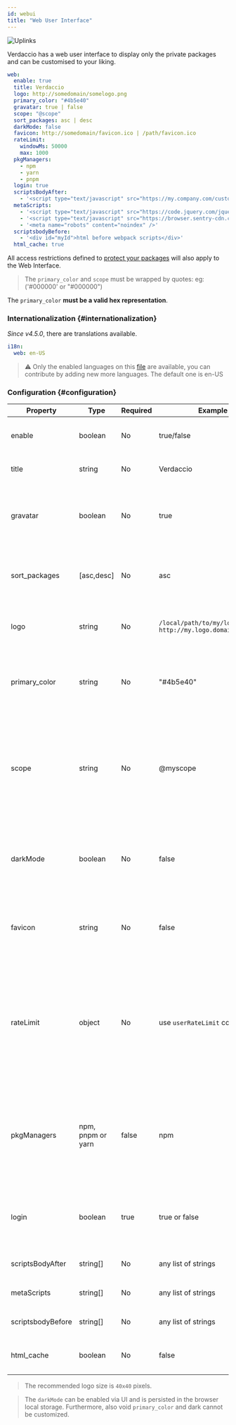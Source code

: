 ```yaml
---
id: webui
title: "Web User Interface"
---
```


![Uplinks](https://user-images.githubusercontent.com/558752/52916111-fa4ba980-32db-11e9-8a64-f4e06eb920b3.png)

Verdaccio has a web user interface to display only the private packages and can be customised to your liking.

```yaml
web:
  enable: true
  title: Verdaccio
  logo: http://somedomain/somelogo.png
  primary_color: "#4b5e40"
  gravatar: true | false
  scope: "@scope"
  sort_packages: asc | desc
  darkMode: false
  favicon: http://somedomain/favicon.ico | /path/favicon.ico
  rateLimit:
    windowMs: 50000
    max: 1000
  pkgManagers:
    - npm
    - yarn
    - pnpm
  login: true
  scriptsBodyAfter:
    - '<script type="text/javascript" src="https://my.company.com/customJS.min.js"></script>'
  metaScripts:
    - '<script type="text/javascript" src="https://code.jquery.com/jquery-3.5.1.slim.min.js"></script>'
    - '<script type="text/javascript" src="https://browser.sentry-cdn.com/5.15.5/bundle.min.js"></script>'
    - '<meta name="robots" content="noindex" />'
  scriptsbodyBefore:
    - '<div id="myId">html before webpack scripts</div>'
  html_cache: true
```

All access restrictions defined to [protect your packages](protect-your-dependencies.md) will also apply to the Web Interface.

> The `primary_color` and `scope` must be wrapped by quotes: eg: ('#000000' or "#000000")

The `primary_color` **must be a valid hex representation**.

### Internationalization {#internationalization}

_Since v4.5.0_, there are translations available.

```yaml
i18n:
  web: en-US
```

> ⚠️ Only the enabled languages on this [file](https://github.com/verdaccio/verdaccio/blob/master/packages/plugins/ui-theme/src/i18n/enabledLanguages.ts) are available, you can contribute by adding new more languages. The default
> one is en-US

### Configuration {#configuration}

| Property      | Type       | Required | Example                                                       | Support    | Description                                                                                                              |
| ------------- | ---------- | -------- | ------------------------------------------------------------- | ---------- | ------------------------------------------------------------------------------------------------------------------------ |
| enable        | boolean    | No       | true/false                                                    | all        | allow to display the web interface                                                                                       |
| title         | string     | No       | Verdaccio                                                     | all        | HTML head title description                                                                                              |
| gravatar      | boolean    | No       | true                                                          | `>v4`      | Gravatars will be generated under the hood if this property is enabled                                                   |
| sort_packages | [asc,desc] | No       | asc                                                           | `>v4`      | By default private packages are sorted by ascending                                                                      |
| logo          | string     | No       | `/local/path/to/my/logo.png` `http://my.logo.domain/logo.png` | all        | a URI where logo is located (header logo)                                                                                |
| primary_color | string     | No       | "#4b5e40"                                                     | `>4`       | The primary color to use throughout the UI (header, etc)                                                                 |
| scope         | string     | No       | @myscope                                                      | `>v3.x`    | If you're using this registry for a specific module scope, specify that scope to set it in the webui instructions header |
| darkMode      | boolean    | No       | false                                                         | `>=v4.6.0` | This mode is an special theme for those want to live in the dark side                                                    |
| favicon       | string     | No       | false                                                         | `>=v5.0.1` | Display a custom favicon, can be local resource or valid url                                                             |
| rateLimit       | object     | No       | use `userRateLimit` configuration  | `>=v5.4.0` | Increase or decrease rate limit, by default is 5k request every 2 minutes, only limit web api endpoints, the CSS, JS, etcc are ingnored |
| pkgManagers       | npm, pnpm or yarn     | false       | npm                                                         | `>=v5.5.0` | Allow customise which package managers on the side bar and registry information dialog are visible |
| login       | boolean     | true       | true or false                                                         | `>=v5.5.0` | Allow disable login on the UI (also include web endpoints).          |
| scriptsBodyAfter | string[] | No | any list of strings | `>=5.0.0` | inject scripts after the <body/> tag |
| metaScripts | string[] | No | any list of strings | `>=5.0.0` | inject scripts inside <head/> |
| scriptsbodyBefore | string[] | No | any list of strings | `>=5.0.0` |  inject scripts before the <body/>|
| html_cache    | boolean    | No       | false                                                         | `>=v5.9.0`  | whether the html cache is enabled, default true                                                                          |

> The recommended logo size is `40x40` pixels.

> The `darkMode` can be enabled via UI and is persisted in the browser local storage. Furthermore, also void `primary_color` and dark cannot be customized.
